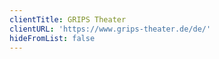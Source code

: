 ```yaml
---
clientTitle: GRIPS Theater
clientURL: 'https://www.grips-theater.de/de/'
hideFromList: false
---
```



